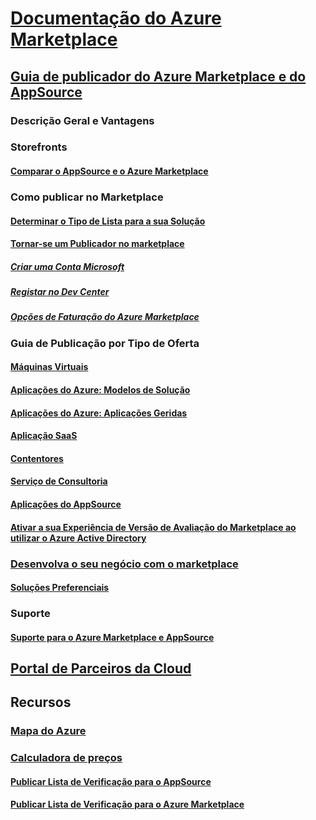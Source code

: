 # [Documentação do Azure Marketplace](index.md)  

## [Guia de publicador do Azure Marketplace e do AppSource](./marketplace-publishers-guide.md)  
### Descrição Geral e Vantagens  
### Storefronts  
#### [Comparar o AppSource e o Azure Marketplace](./comparing-appsource-azure-marketplace.md)  

### Como publicar no Marketplace  
#### [Determinar o Tipo de Lista para a sua Solução](./determine-your-listing-type.md)  
#### [Tornar-se um Publicador no marketplace](./become-publisher.md)  
##### [Criar uma Conta Microsoft](./guidelines.md)
##### [Registar no Dev Center](./register-dev-center.md) 
##### [Opções de Faturação do Azure Marketplace](./billing-options-azure-marketplace.md)  

### Guia de Publicação por Tipo de Oferta 
#### [Máquinas Virtuais](./marketplace-virtual-machines.md)
#### [Aplicações do Azure: Modelos de Solução](./marketplace-solution-templates.md)
#### [Aplicações do Azure: Aplicações Geridas](./marketplace-managed-apps.md)
#### [Aplicação SaaS](./marketplace-saas-applications-technical-publishing-guide.md) 
#### [Contentores](./marketplace-containers.md)
#### [Serviço de Consultoria](./consulting-services.md)  
#### [Aplicações do AppSource](./appsource-offer-publishing-guide.md)
#### [Ativar a sua Experiência de Versão de Avaliação do Marketplace ao utilizar o Azure Active Directory](./enable-trial-using-azure-ad.md)

### [Desenvolva o seu negócio com o marketplace](./grow-your-business-with-azure-marketplace.md)  
#### [Soluções Preferenciais](./preferred-solutions.md) 

### Suporte  
#### [Suporte para o Azure Marketplace e AppSource](./support-azure-marketplace.md)  

## [Portal de Parceiros da Cloud](./cloud-partner-portal/cloud-partner-portal-what-is-the-cloud-partner-portal.md)  

## Recursos  
### [Mapa do Azure](https://azure.microsoft.com/roadmap/)  
### [Calculadora de preços](https://azure.microsoft.com/pricing/calculator/)  


#### [Publicar Lista de Verificação para o AppSource](./publishing-checklist-appsource.md)  
#### [Publicar Lista de Verificação para o Azure Marketplace](./publishing-checklist-azure-marketplace.md)  
